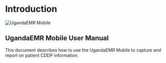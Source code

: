 # Introduction

![UgandaEMR Mobile](images/img-home.jpg) 

## UgandaEMR Mobile User Manual

This document describes how to use the UgandaEMR Mobile to capture and report on patient CDDP information.
 